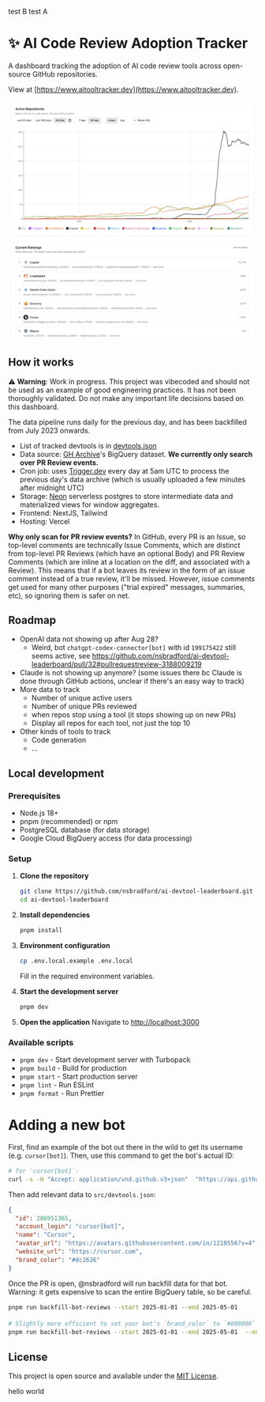 test B
test A

# ✨ AI Code Review Adoption Tracker

A dashboard tracking the adoption of AI code review tools across open-source GitHub repositories.

View at [https://www.aitooltracker.dev](https://www.aitooltracker.dev).

![Dashboard Screenshot](docs/media/2025-07-15_dashboard.png)

## How it works

⚠️ **Warning**: Work in progress. This project was vibecoded and should not be used as an example of good engineering practices. It has not been thoroughly validated. Do not make any important life decisions based on this dashboard.

The data pipeline runs daily for the previous day, and has been backfilled from July 2023 onwards.

- List of tracked devtools is in [devtools.json](/src/devtools.json)
- Data source: [GH Archive](https://www.gharchive.org/)'s BigQuery dataset. **We currently only search over PR Review events.**
- Cron job: uses [Trigger.dev](https://trigger.dev/) every day at 5am UTC to process the previous day's data archive (which is usually uploaded a few minutes after midnight UTC)
- Storage: [Neon](https://neon.com/) serverless postgres to store intermediate data and materialized views for window aggregates.
- Frontend: NextJS, Tailwind
- Hosting: Vercel

**Why only scan for PR review events?** In GitHub, every PR is an Issue, so top-level comments are technically Issue Comments, which are distinct from top-level PR Reviews (which have an optional Body) and PR Review Comments (which are inline at a location on the diff, and associated with a Review). This means that if a bot leaves its review in the form of an issue comment instead of a true review, it'll be missed. However, issue comments get used for many other purposes ("trial expired" messages, summaries, etc), so ignoring them is safer on net.

## Roadmap

- OpenAI data not showing up after Aug 28?
  - Weird, bot `chatgpt-codex-connector[bot]` with id `199175422` still seems active, see https://github.com/nsbradford/ai-devtool-leaderboard/pull/32#pullrequestreview-3188009219
- Claude is not showing up anymore? (some issues there bc Claude is done through GitHub actions, unclear if there's an easy way to track)
- More data to track
  - Number of unique active users
  - Number of unique PRs reviewed
  - when repos stop using a tool (it stops showing up on new PRs)
  - Display all repos for each tool, not just the top 10
- Other kinds of tools to track
  - Code generation
  - ...

## Local development

### Prerequisites

- Node.js 18+
- pnpm (recommended) or npm
- PostgreSQL database (for data storage)
- Google Cloud BigQuery access (for data processing)

### Setup

1. **Clone the repository**

   ```bash
   git clone https://github.com/nsbradford/ai-devtool-leaderboard.git
   cd ai-devtool-leaderboard
   ```

1. **Install dependencies**

   ```bash
   pnpm install
   ```

1. **Environment configuration**

   ```bash
   cp .env.local.example .env.local
   ```

   Fill in the required environment variables.

1. **Start the development server**

   ```bash
   pnpm dev
   ```

1. **Open the application**
   Navigate to [http://localhost:3000](http://localhost:3000)

### Available scripts

- `pnpm dev` - Start development server with Turbopack
- `pnpm build` - Build for production
- `pnpm start` - Start production server
- `pnpm lint` - Run ESLint
- `pnpm format` - Run Prettier

# Adding a new bot

First, find an example of the bot out there in the wild to get its username (e.g. `cursor[bot]`). Then, use this command to get the bot's actual ID:

```bash
# for `cursor[bot]`:
curl -s -H "Accept: application/vnd.github.v3+json"  "https://api.github.com/users/cursor%5Bbot%5D"
```

Then add relevant data to `src/devtools.json`:

```json
{
  "id": 206951365,
  "account_login": "cursor[bot]",
  "name": "Cursor",
  "avatar_url": "https://avatars.githubusercontent.com/in/1210556?v=4",
  "website_url": "https://cursor.com",
  "brand_color": "#dc2626"
}
```

Once the PR is open, @nsbradford will run backfill data for that bot. Warning: it gets expensive to scan the entire BigQuery table, so be careful.

```bash
pnpm run backfill-bot-reviews --start 2025-01-01 --end 2025-05-01

# Slightly more efficient to set your bot's `brand_color` to `#000000` and then run backfill with `--new-bots-only`.
pnpm run backfill-bot-reviews --start 2025-01-01 --end 2025-05-01  --new-bots-only
```

## License

This project is open source and available under the [MIT License](LICENSE).

hello world
